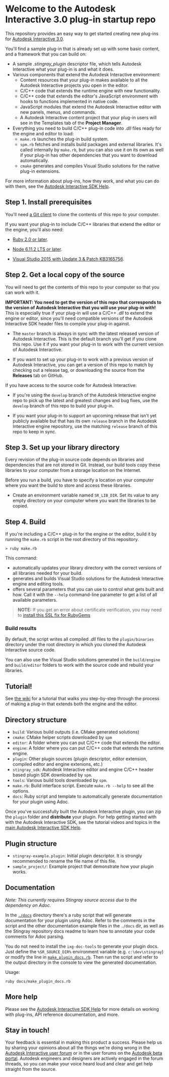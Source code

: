 Welcome to the Autodesk Interactive 3.0 plug-in startup repo
============================================================

This repository provides an easy way to get started creating new plug-ins for [Autodesk Interactive 3.0](http://www.autodesk.com/products/stingray/overview).

You'll find a sample plug-in that is already set up with some basic content, and a framework that you can build on:

- A sample *.stingray_plugin* descriptor file, which tells Autodesk Interactive what your plug-in is and what it does.
- Various components that extend the Autodesk Interactive environment:
	- Content resources that your plug-in makes available to all the Autodesk Interactive projects you open in the editor.
	- C/C++ code that extends the runtime engine with new functionality.
	- C/C++ code that extends the editor's JavaScript environment with hooks to functions implemented in native code.
	- JavaScript modules that extend the Autodesk Interactive editor with new panels, menus, and commands.
	- A Autodesk Interactive content project that your plug-in users will see in the Templates tab of the **Project Manager**.
- Everything you need to build C/C++ plug-in code into *.dll* files ready for the engine and editor to load:
	- `make.rb` launches the plug-in build system.
	- `spm.rb` fetches and installs build packages and external libraries. It's called internally by `make.rb`, but you can also use it on its own as well if your plug-in has other dependencies that you want to download automatically.
	- `cmake` generates and compiles Visual Studio solutions for the native plug-in extensions.

For more information about plug-ins, how they work, and what you can do with them, see the [Autodesk Interactive SDK Help](http://help-staging.autodesk.com/view/Stingray/ENU/?contextId=SDK_HOME).

## Step 1. Install prerequisites

You'll need [a Git client](https://git-scm.com/) to clone the contents of this repo to your computer.

If you want your plug-in to include C/C++ libraries that extend the editor or the engine, you'll also need:

-   [Ruby 2.0 or later](http://rubyinstaller.org).

-   [Node 6.11.2 LTS or later](https://nodejs.org/en/).

-   [Visual Studio 2015 with Update 3 & Patch KB3165756](https://www.visualstudio.com/downloads/#visual-studio-professional-2015-with-update-3).

## Step 2. Get a local copy of the source

You will need to get the contents of this repo to your computer so that you can work with it.

**IMPORTANT: You need to get the version of this repo that corresponds to the version of Autodesk Interactive that you will use your plug-in with!** This is especially true if your plug-in will use a C/C++ *.dll* to extend the engine or editor, since you'll need compatible versions of the Autodesk Interactive SDK header files to compile your plug-in against.

-	The `master` branch is always in sync with the latest released version of Autodesk Interactive. This is the default branch you'll get if you clone this repo. Use it if you want your plug-in to work with the current version of Autodesk Interactive.

-	If you want to set up your plug-in to work with a previous version of Autodesk Interactive, you can get a version of this repo to match by checking out a release tag, or downloading the source from the **Releases** tab on GitHub.

If you have access to the source code for Autodesk Interactive:

-	If you're using the `develop` branch of the Autodesk Interactive engine repo to pick up the latest and greatest changes and bug fixes, use the `develop` branch of this repo to build your plug-in.

-	If you want your plug-in to support an upcoming release that isn't yet publicly available but that has its own `release` branch in the Autodesk Interactive engine repository, use the matching `release` branch of this repo to keep in sync.

## Step 3. Set up your library directory

Every revision of the plug-in source code depends on libraries and dependencies that are not stored in Git. Instead, our build tools copy these libraries to your computer from a storage location on the Internet.

Before you run a build, you have to specify a location on your computer where you want the build to store and access these libraries.

-   Create an environment variable named `SR_LIB_DIR`. Set its value to any empty directory on your computer where you want the libraries to be copied.

## Step 4. Build

If you're including a C/C++ plug-in for the engine or the editor, build it by running the `make.rb` script in the root directory of this repository.

~~~
> ruby make.rb
~~~

This command:

-   automatically updates your library directory with the correct versions of all libraries needed for your build.
-   generates and builds Visual Studio solutions for the Autodesk Interactive engine and editing tools.
-   offers several parameters that you can use to control what gets built and how. Call it with the `--help` command-line parameter to get a list of all available parameters.

>	**NOTE:** If you get an error about certificate verification, you may need to [install this SSL fix for RubyGems](http://guides.rubygems.org/ssl-certificate-update)

### Build results

By default, the script writes all compiled *.dll* files to the `plugin/binaries` directory under the root directory in which you cloned the Autodesk Interactive source code.

You can also use the Visual Studio solutions generated in the `build/engine` and `build/editor` folders to work with the source code and rebuild your libraries.

## Tutorial!

See [the wiki](https://github.com/AutodeskGames/stingray-plugin/wiki/How-to-create-a-cool-plugin) for a tutorial that walks you step-by-step through the process of making a plug-in that extends both the engine and the editor.

## Directory structure

-   `build`: Various build outputs (i.e. CMake generated solutions)
-   `cmake`: CMake helper scripts downloaded by `spm`
-   `editor`: A folder where you can put C/C++ code that extends the editor.
-   `engine`: A folder where you can put C/C++ code that extends the runtime engine.
-   `plugin`: Other plugin sources (plugin descriptor, editor extension, compiled editor and engine extenions, etc.)
-   `stingray_sdk`: Autodesk Interactive editor and engine C/C++ header based plugin SDK downloaded by `spm`.
-   `tools`: Various build tools downloaded by `spm`.
-   `make.rb`: Build interface script. Execute `make.rb --help` to see all the options.
-	`docs`:	Ruby script and template to automatically generate documentation for your plugin using Adoc.

Once you've successfully built the Autodesk Interactive plugin, you can zip the `plugin` folder and **distribute** your plugin. For help getting started with with the Autodesk Interactive SDK, see the tutorial videos and topics in the [main Autodesk Interactive SDK Help](http://help.autodesk.com/view/Stingray/ENU/?guid=__sdk_help_introduction_html).

## Plugin structure

-   `stingray-example.plugin`: Initial plugin descriptor. It is strongly recommended to rename the file name of this file.
-   `sample_project/`: Example project that demonstrate how your plugin works.

## Documentation

*Note: This currently requires Stingray source access due to the dependency on Adoc.*

In the [`./docs`](./docs) directory there's a ruby script that will generate documentation for your plugin using Adoc. Refer to the comments in the script and the other documentation example files in the `./docs` dir, as well as the Stingray repository docs readme to learn how to annotate your code comments for Adoc parsing.

You do not need to install the `ixg-doc-tools` to generate your plugin docs. Just define the `%SR_SOURCE_DIR%` environment variable (e.g. `c:\dev\stingray`) or modify the line in [`make_plugin_docs.rb`](./docs/make_plugin_docs.rb). Then run the script and refer to the output directory in the console to view the generated documentation.

Usage:
```
ruby docs/make_plugin_docs.rb
```

## More help

Please see the [Autodesk Interactive SDK Help](http://help-staging.autodesk.com/view/Stingray/ENU/?contextId=SDK_HOME) for more details on working with plug-ins, API reference documentation, and more.

## Stay in touch!

Your feedback is essential in making this product a success. Please help us by sharing your opinions about all the things we're doing wrong in the [Autodesk Interactive user forum](http://www.autodesk.com/stingray-forums) or in the user forums on the [Autodesk beta portal](http://beta.autodesk.com). Autodesk engineers and designers are actively engaged in the forum threads, so you can make your voice heard loud and clear and get help straight from the source.
